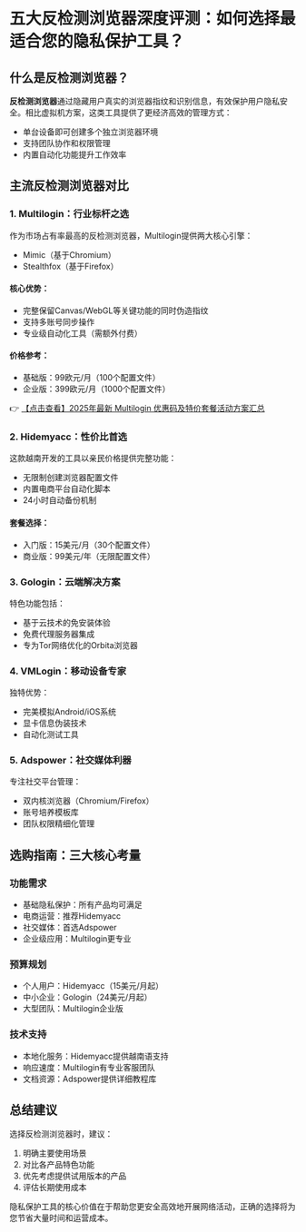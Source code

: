 # 五大反检测浏览器深度评测：如何选择最适合您的隐私保护工具？

## 什么是反检测浏览器？

**反检测浏览器**通过隐藏用户真实的浏览器指纹和识别信息，有效保护用户隐私安全。相比虚拟机方案，这类工具提供了更经济高效的管理方式：

- 单台设备即可创建多个独立浏览器环境
- 支持团队协作和权限管理
- 内置自动化功能提升工作效率

## 主流反检测浏览器对比

### 1. Multilogin：行业标杆之选

作为市场占有率最高的反检测浏览器，Multilogin提供两大核心引擎：
- Mimic（基于Chromium）
- Stealthfox（基于Firefox）

#### 核心优势：
- 完整保留Canvas/WebGL等关键功能的同时伪造指纹
- 支持多账号同步操作
- 专业级自动化工具（需额外付费）

#### 价格参考：
- 基础版：99欧元/月（100个配置文件）
- 企业版：399欧元/月（1000个配置文件）

👉 [【点击查看】2025年最新 Multilogin 优惠码及特价套餐活动方案汇总](https://bit.ly/multIlogin)

### 2. Hidemyacc：性价比首选

这款越南开发的工具以亲民价格提供完整功能：
- 无限制创建浏览器配置文件
- 内置电商平台自动化脚本
- 24小时自动备份机制

#### 套餐选择：
- 入门版：15美元/月（30个配置文件）
- 商业版：99美元/年（无限配置文件）

### 3. Gologin：云端解决方案

特色功能包括：
- 基于云技术的免安装体验
- 免费代理服务器集成
- 专为Tor网络优化的Orbita浏览器

### 4. VMLogin：移动设备专家

独特优势：
- 完美模拟Android/iOS系统
- 显卡信息伪装技术
- 自动化测试工具

### 5. Adspower：社交媒体利器

专注社交平台管理：
- 双内核浏览器（Chromium/Firefox）
- 账号培养模板库
- 团队权限精细化管理

## 选购指南：三大核心考量

### 功能需求
- 基础隐私保护：所有产品均可满足
- 电商运营：推荐Hidemyacc
- 社交媒体：首选Adspower
- 企业级应用：Multilogin更专业

### 预算规划
- 个人用户：Hidemyacc（15美元/月起）
- 中小企业：Gologin（24美元/月起）
- 大型团队：Multilogin企业版

### 技术支持
- 本地化服务：Hidemyacc提供越南语支持
- 响应速度：Multilogin有专业客服团队
- 文档资源：Adspower提供详细教程库

## 总结建议

选择反检测浏览器时，建议：
1. 明确主要使用场景
2. 对比各产品特色功能
3. 优先考虑提供试用版本的产品
4. 评估长期使用成本

隐私保护工具的核心价值在于帮助您更安全高效地开展网络活动，正确的选择将为您节省大量时间和运营成本。